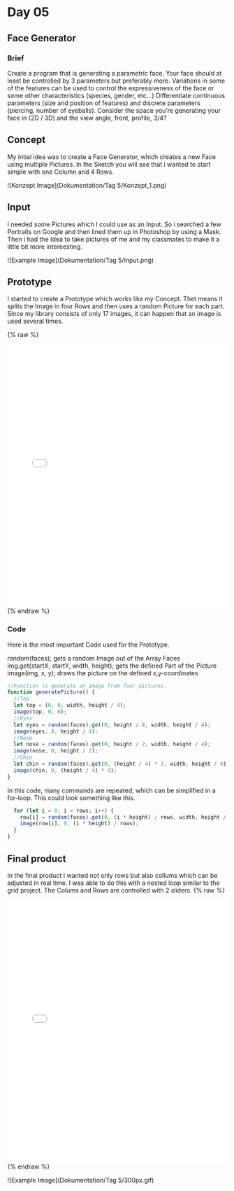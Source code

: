# Day 05

## Face Generator

### Brief

Create a program that is generating a parametric face. Your face should at least be controlled by 3 parameters but preferably more. Variations in some of the features can be used to control the expressiveness of the face or some other characteristics (species, gender, etc…) Differentiate continuous parameters (size and position of features) and discrete parameters (piercing, number of eyeballs). Consider the space you’re generating your face in (2D / 3D) and the view angle, front, profile, 3/4?

## Concept

My intial idea was to create a Face Generator, which creates a new Face using multiple Pictures. In the Sketch you will see that i wanted to start simple with one Column and 4 Rows.

![Konzept Image](Dokumentation/Tag 5/Konzept_1.png)

## Input

I needed some Pictures which I could use as an Input. So i searched a few Portraits on Google and then lined them up in Photoshop by using a Mask. Then i had the Idea to take pictures of me and my classmates to make it a little bit more intereesting.

![Example Image](Dokumentation/Tag 5/Input.png)

## Prototype

I started to create a Prototype which works like my Concept. Thet means it splits the Image in four Rows and then uses a random Picture for each part. Since my library consists of only 17 images, it can happen that an image is used several times.

{% raw %}

<iframe src="projects/Day5_Faces/facegenerator_v1/index.html" width="100%" height="600" frameborder="no"></iframe>
{% endraw %}

### Code

Here is the most important Code used for the Prototype.

random(faces); gets a random Image out of the Array Faces  
img.get(startX, startY, width, height); gets the defined Part of the Picture  
image(img, x, y); draws the picture on the defined x,y-coordinates

```js
//Function to generate an image from four pictures.
function generatePicture() {
  //Top
  let top = (0, 0, width, height / 4);
  image(top, 0, 0);
  //Eyes
  let eyes = random(faces).get(0, height / 4, width, height / 4);
  image(eyes, 0, height / 4);
  //Nose
  let nose = random(faces).get(0, height / 2, width, height / 4);
  image(nose, 0, height / 2);
  //Chin
  let chin = random(faces).get(0, (height / 4) * 3, width, height / 4);
  image(chin, 0, (height / 4) * 3);
}
```

In this code, many commands are repeated, which can be simplified in a for-loop. This could look something like this.

```js
  for (let i = 0; i < rows; i++) {
    row[i] = random(faces).get(0, (i * height) / rows, width, height / rows);
    image(row[i], 0, (i * height) / rows);
  }
}
```

## Final product

In the final product I wanted not only rows but also collums which can be adjusted in real time. I was able to do this with a nested loop similar to the grid project. The Colums and Rows are controlled with 2 sliders.
{% raw %}

<iframe src="projects\Day5_Faces\facegenerator_1.2\index.html" width="100%" height="600" frameborder="no"></iframe>
{% endraw %}

![Example Image](Dokumentation/Tag 5/300px.gif)
